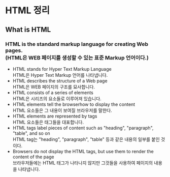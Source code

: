# HTML 정리

## What is HTML
### HTML is the standard markup language for creating Web pages. <br>(HTML은 WEB 페이지를 생성할 수 있는 표준 Markup 언어이다.)

- HTML stands for Hyper Text Markup Language <br>HTML은 Hyper Text Markup 언어를 나타냅니다.
- HTML describes the structure of a Web page <br>HTML은 WEB 페이지의 구조를 묘사합니다.
- HTML consists of a series of elements <br>HTML은 시리즈의 요소들로 이루어져 있습니다.
- HTML elements tell the browserhow to display the content <br>HTML 요소들은 그 내용이 보여질 브라우저를 말한다.
- HTML elements are represented by tags <br>HTML 요소들은 태그들을 대표합니다.
- HTML tags label pieces of content such as "heading", "paragraph", "table", and so on <br>HTML tag는 "heading", "paragraph", "table" 등과 같은 내용의 일부를 붙인 것이다.
- Browsers do not display the HTML tags, but use them to render the content of the page <br>브라우저들에는 HTML 태그가 나타나지 않지만 그것들을 사용하여 페이지의 내용을 나타냅니다.
